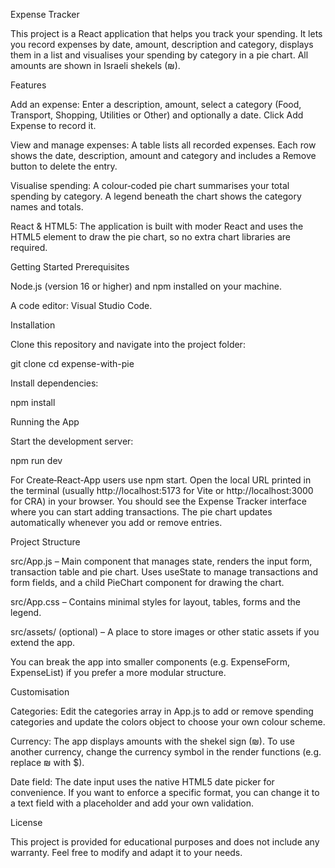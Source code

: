 Expense Tracker

This project is a React application that helps you track your spending. It lets you record expenses by date, amount, description and category, displays them in a list and visualises your spending by category in a pie chart. All amounts are shown in Israeli shekels (₪).

Features

Add an expense: Enter a description, amount, select a category (Food, Transport, Shopping, Utilities or Other) and optionally a date. Click Add Expense to record it.

View and manage expenses: A table lists all recorded expenses. Each row shows the date, description, amount and category and includes a Remove button to delete the entry.

Visualise spending: A colour‑coded pie chart summarises your total spending by category. A legend beneath the chart shows the category names and totals.

React & HTML5: The application is built with moder React and uses the HTML5 <canvas> element to draw the pie chart, so no extra chart libraries are required.

Getting Started
Prerequisites

Node.js (version 16 or higher) and npm installed on your machine.

A code editor: Visual Studio Code.

Installation

Clone this repository and navigate into the project folder:

git clone <repository-url>
cd expense-with-pie


Install dependencies:

npm install

Running the App

Start the development server:

npm run dev


For Create‑React‑App users use npm start. Open the local URL printed in the terminal (usually http://localhost:5173 for Vite or http://localhost:3000 for CRA) in your browser. You should see the Expense Tracker interface where you can start adding transactions. The pie chart updates automatically whenever you add or remove entries.

Project Structure

src/App.js – Main component that manages state, renders the input form, transaction table and pie chart. Uses useState to manage transactions and form fields, and a child PieChart component for drawing the chart.

src/App.css – Contains minimal styles for layout, tables, forms and the legend.

src/assets/ (optional) – A place to store images or other static assets if you extend the app.

You can break the app into smaller components (e.g. ExpenseForm, ExpenseList) if you prefer a more modular structure.

Customisation

Categories: Edit the categories array in App.js to add or remove spending categories and update the colors object to choose your own colour scheme.

Currency: The app displays amounts with the shekel sign (₪). To use another currency, change the currency symbol in the render functions (e.g. replace ₪ with $).

Date field: The date input uses the native HTML5 date picker for convenience. If you want to enforce a specific format, you can change it to a text field with a placeholder and add your own validation.

License

This project is provided for educational purposes and does not include any warranty. Feel free to modify and adapt it to your needs.